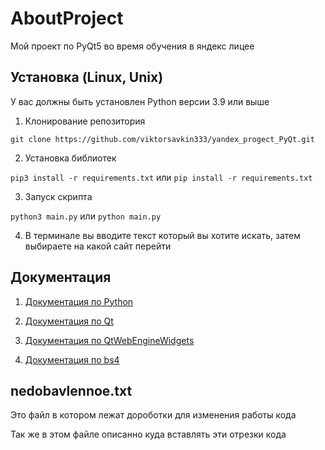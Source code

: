 # AboutProject
Мой проект по PyQt5 во время обучения в яндекс лицее

## Установка (Linux, Unix)
У вас должны быть установлен Python версии 3.9 или выше

1. Клонирование репозитория 

```git clone https://github.com/viktorsavkin333/yandex_progect_PyQt.git```

2. Установка библиотек

```pip3 install -r requirements.txt``` или ```pip install -r requirements.txt```

3. Запуск скрипта 

```python3 main.py``` или ```python main.py```

4. В терминале вы вводите текст который вы хотите искать, затем выбираете на какой сайт перейти

## Документация

1. [Документация по Python](https://docs.python.org/3/index.html)

2. [Документация по Qt](https://doc.qt.io) 

3. [Документация по QtWebEngineWidgets](https://www.book2s.com/tutorials/pyqt-qtwebenginewidgets.html)

4. [Документация по bs4](https://beautiful-soup-4.readthedocs.io)

## nedobavlennoe.txt 

Это файл в котором лежат дороботки для изменения работы кода

Так же в этом файле описанно куда вставлять эти отрезки кода